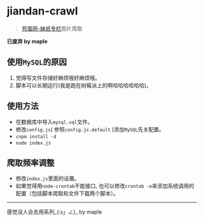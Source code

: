 # jiandan-crawl

>[煎蛋网-妹纸专栏](https://jandan.net/ooxx)图片爬取

**已废弃 by maple**

## 使用`MySQL`的原因
1. 觉得写文件存储好麻烦哦好麻烦哦。
2. 脚本可以长期运行(我是跑在树莓派上的啊哈哈哈哈哈哈)。

## 使用方法

* 在数据库中导入`mysql.sql`文件。
* 修改`config.js`( 参照`config.js.default` )添加`MySQL`先关配置。
* `cnpm install -d`
* `node index.js`

## 爬取频率调整

* 修改`index.js`里面的设置。
* 如果觉得用`node-crontab`不能接口, 也可以修改`crontab -e`来添加系统调用的配置（包括脚本爬取和文件下载两个脚本）。

----------
感觉没人会去用系列_(:з」∠)_ by maple
